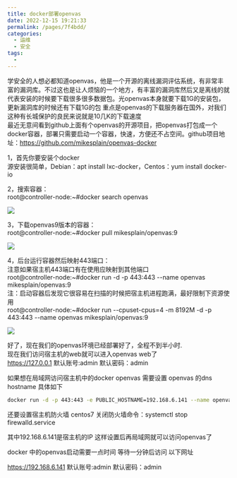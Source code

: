 ```yaml
---
title: docker部署openvas
date: 2022-12-15 19:21:33
permalink: /pages/7f4bdd/
categories:
  - 运维
  - 安全
tags:
  - 
---
```


学安全的人想必都知道openvas，他是一个开源的离线漏洞评估系统，有非常丰富的漏洞库。不过这也是让人烦恼的一个地方，有丰富的漏洞库然后又是离线的就代表安装的时候要下载很多很多数据包。光openvas本身就要下载1G的安装包，更新漏洞库的时候还有下载1G的包 重点是openvas的下载服务器在国外，对我们这种有长城保护的良民来说就是10几K的下载速度  
最近无意间看到github上面有个openvas的开源项目，把openvas打包成一个docker容器，部署只需要启动一个容器，快速，方便还不占空间。github项目地址：https://github.com/mikesplain/openvas-docker

1，首先你要安装个docker  
源安装很简单，Debian：apt install lxc-docker，Centos：yum install docker-io

2，搜索容器：  
root@controller-node:~#docker search openvas

![](https://img-blog.csdnimg.cn/20181107134156923.png?x-oss-process=image/watermark,type_ZmFuZ3poZW5naGVpdGk,shadow_10,text_aHR0cHM6Ly9ibG9nLmNzZG4ubmV0L3doYXRkYXk=,size_16,color_FFFFFF,t_70)

3，下载openvas9版本的容器：  
root@controller-node:~#docker pull mikesplain/openvas:9

![](https://img-blog.csdnimg.cn/20181107134225480.png?x-oss-process=image/watermark,type_ZmFuZ3poZW5naGVpdGk,shadow_10,text_aHR0cHM6Ly9ibG9nLmNzZG4ubmV0L3doYXRkYXk=,size_16,color_FFFFFF,t_70)

4，后台运行容器然后映射443端口：  
注意如果宿主机443端口有在使用应映射到其他端口  
root@controller-node:~#docker run -d -p 443:443 --name openvas mikesplain/openvas:9  
注：启动容器后发现它很容易在扫描的时候把宿主机进程跑满，最好限制下资源使用  
root@controller-node:~#docker run --cpuset-cpus=4 -m 8192M -d -p 443:443 --name openvas mikesplain/openvas:9

![](https://img-blog.csdnimg.cn/20181107134256751.png)

好了，现在我们的openvas环境已经部署好了，全程不到半小时.  
现在我们访问宿主机的web就可以进入openvas web了  
https://127.0.0.1 默认账号:admin 默认密码：admin

如果想在局域网访问宿主机中的docker openvas 需要设置 openvas 的dns hostname 具体如下

```bash
docker run -d -p 443:443 -e PUBLIC_HOSTNAME=192.168.6.141 --name openvas mikesplain/openvas
```

还要设置宿主机防火墙 centos7 关闭防火墙命令：systemctl stop firewalld.service

其中192.168.6.141是宿主机的IP 这样设置后再局域网就可以访问openvas了

docker 中的openvas启动需要一点时间 等待一分钟后访问 以下网址

https://192.168.6.141 默认账号:admin 默认密码：admin
